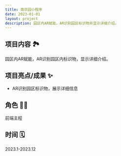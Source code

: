 ```yaml
---
title: 南京园小程序
date: 2023-01-01
layout: project
description: 园区内AR赋能，AR识别园区标识物并显示详细介绍。
---
```


## 项目内容 🏞️

园区内AR赋能，AR识别园区内标识物，显示详细介绍。

## 项目亮点/成果 ✨

- AR识别园区标识物，展示详细信息

## 角色 👨‍💻

前端主程

## 时间 🗓️

2023.1-2023.12
